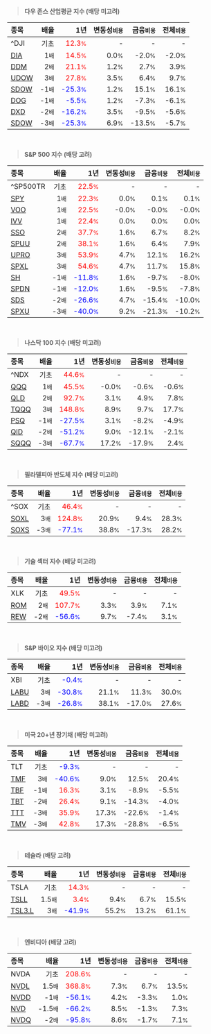 <br>

> **다우 존스 산업평균 지수 (배당 미고려)**

| **종목** | **배율** | **1년** | **변동성<small>비용</small>** | **금융<small>비용</small>** | **전체<small>비용</small>** |
| :------- | -------: | ------: | --------------: | ------------: | ------------: |
| ^DJI | 기초 | <span style="color: red">12.3<small>%</small></span> | - | - | - |
| [DIA](/dia/) | 1<small>배</small> | <span style="color: red">14.5<small>%</small></span> | 0.0<small>%</small> | -2.0<small>%</small> | -2.0<small>%</small> |
| [DDM](/ddm/) | 2<small>배</small> | <span style="color: red">21.1<small>%</small></span> | 1.2<small>%</small> | 2.7<small>%</small> | 3.9<small>%</small> |
| [UDOW](/udow/) | 3<small>배</small> | <span style="color: red">27.8<small>%</small></span> | 3.5<small>%</small> | 6.4<small>%</small> | 9.7<small>%</small> |
| [SDOW](/sdow/) | -1<small>배</small> | <span style="color: blue">-25.3<small>%</small></span> | 1.2<small>%</small> | 15.1<small>%</small> | 16.1<small>%</small> |
| [DOG](/dog/) | -1<small>배</small> | <span style="color: blue">-5.5<small>%</small></span> | 1.2<small>%</small> | -7.3<small>%</small> | -6.1<small>%</small> |
| [DXD](/dxd/) | -2<small>배</small> | <span style="color: blue">-16.2<small>%</small></span> | 3.5<small>%</small> | -9.5<small>%</small> | -5.6<small>%</small> |
| [SDOW](/sdow/) | -3<small>배</small> | <span style="color: blue">-25.3<small>%</small></span> | 6.9<small>%</small> | -13.5<small>%</small> | -5.7<small>%</small> |

<br>

> **S&P 500 지수 (배당 고려)**

| **종목** | **배율** | **1년** | **변동성<small>비용</small>** | **금융<small>비용</small>** | **전체<small>비용</small>** |
| :------- | -------: | ------: | --------------: | ------------: | ------------: |
| ^SP500TR | 기초 | <span style="color: red">22.5<small>%</small></span> | - | - | - |
| [SPY](/spy/) | 1<small>배</small> | <span style="color: red">22.3<small>%</small></span> | 0.0<small>%</small> | 0.1<small>%</small> | 0.1<small>%</small> |
| [VOO](/voo/) | 1<small>배</small> | <span style="color: red">22.5<small>%</small></span> | -0.0<small>%</small> | -0.0<small>%</small> | -0.0<small>%</small> |
| [IVV](/ivv/) | 1<small>배</small> | <span style="color: red">22.4<small>%</small></span> | 0.0<small>%</small> | 0.0<small>%</small> | 0.0<small>%</small> |
| [SSO](/sso/) | 2<small>배</small> | <span style="color: red">37.7<small>%</small></span> | 1.6<small>%</small> | 6.7<small>%</small> | 8.2<small>%</small> |
| [SPUU](/spuu/) | 2<small>배</small> | <span style="color: red">38.1<small>%</small></span> | 1.6<small>%</small> | 6.4<small>%</small> | 7.9<small>%</small> |
| [UPRO](/upro/) | 3<small>배</small> | <span style="color: red">53.9<small>%</small></span> | 4.7<small>%</small> | 12.1<small>%</small> | 16.2<small>%</small> |
| [SPXL](/spxl/) | 3<small>배</small> | <span style="color: red">54.6<small>%</small></span> | 4.7<small>%</small> | 11.7<small>%</small> | 15.8<small>%</small> |
| [SH](/sh/) | -1<small>배</small> | <span style="color: blue">-11.8<small>%</small></span> | 1.6<small>%</small> | -9.7<small>%</small> | -8.0<small>%</small> |
| [SPDN](/spdn/) | -1<small>배</small> | <span style="color: blue">-12.0<small>%</small></span> | 1.6<small>%</small> | -9.5<small>%</small> | -7.8<small>%</small> |
| [SDS](/sds/) | -2<small>배</small> | <span style="color: blue">-26.6<small>%</small></span> | 4.7<small>%</small> | -15.4<small>%</small> | -10.0<small>%</small> |
| [SPXU](/spxu/) | -3<small>배</small> | <span style="color: blue">-40.0<small>%</small></span> | 9.2<small>%</small> | -21.3<small>%</small> | -10.2<small>%</small> |

<br>

> **나스닥 100 지수 (배당 미고려)**

| **종목** | **배율** | **1년** | **변동성<small>비용</small>** | **금융<small>비용</small>** | **전체<small>비용</small>** |
| :------- | -------: | ------: | --------------: | ------------: | ------------: |
| ^NDX | 기초 | <span style="color: red">44.6<small>%</small></span> | - | - | - |
| [QQQ](/qqq/) | 1<small>배</small> | <span style="color: red">45.5<small>%</small></span> | -0.0<small>%</small> | -0.6<small>%</small> | -0.6<small>%</small> |
| [QLD](/qld/) | 2<small>배</small> | <span style="color: red">92.7<small>%</small></span> | 3.1<small>%</small> | 4.9<small>%</small> | 7.8<small>%</small> |
| [TQQQ](/tqqq/) | 3<small>배</small> | <span style="color: red">148.8<small>%</small></span> | 8.9<small>%</small> | 9.7<small>%</small> | 17.7<small>%</small> |
| [PSQ](/psq/) | -1<small>배</small> | <span style="color: blue">-27.5<small>%</small></span> | 3.1<small>%</small> | -8.2<small>%</small> | -4.9<small>%</small> |
| [QID](/qid/) | -2<small>배</small> | <span style="color: blue">-51.2<small>%</small></span> | 9.0<small>%</small> | -12.1<small>%</small> | -2.1<small>%</small> |
| [SQQQ](/sqqq/) | -3<small>배</small> | <span style="color: blue">-67.7<small>%</small></span> | 17.2<small>%</small> | -17.9<small>%</small> | 2.4<small>%</small> |

<br>

> **필라델피아 반도체 지수 (배당 미고려)**

| **종목** | **배율** | **1년** | **변동성<small>비용</small>** | **금융<small>비용</small>** | **전체<small>비용</small>** |
| :------- | -------: | ------: | --------------: | ------------: | ------------: |
| ^SOX | 기초 | <span style="color: red">46.4<small>%</small></span> | - | - | - |
| [SOXL](/soxl/) | 3<small>배</small> | <span style="color: red">124.8<small>%</small></span> | 20.9<small>%</small> | 9.4<small>%</small> | 28.3<small>%</small> |
| [SOXS](/soxs/) | -3<small>배</small> | <span style="color: blue">-77.1<small>%</small></span> | 38.8<small>%</small> | -17.3<small>%</small> | 28.2<small>%</small> |

<br>

> **기술 섹터 지수 (배당 미고려)**

| **종목** | **배율** | **1년** | **변동성<small>비용</small>** | **금융<small>비용</small>** | **전체<small>비용</small>** |
| :------- | -------: | ------: | --------------: | ------------: | ------------: |
| XLK | 기초 | <span style="color: red">49.5<small>%</small></span> | - | - | - |
| [ROM](/rom/) | 2<small>배</small> | <span style="color: red">107.7<small>%</small></span> | 3.3<small>%</small> | 3.9<small>%</small> | 7.1<small>%</small> |
| [REW](/rew/) | -2<small>배</small> | <span style="color: blue">-56.6<small>%</small></span> | 9.7<small>%</small> | -7.4<small>%</small> | 3.1<small>%</small> |

<br>

> **S&P 바이오 지수 (배당 미고려)**

| **종목** | **배율** | **1년** | **변동성<small>비용</small>** | **금융<small>비용</small>** | **전체<small>비용</small>** |
| :------- | -------: | ------: | --------------: | ------------: | ------------: |
| XBI | 기초 | <span style="color: blue">-0.4<small>%</small></span> | - | - | - |
| [LABU](/labu/) | 3<small>배</small> | <span style="color: blue">-30.8<small>%</small></span> | 21.1<small>%</small> | 11.3<small>%</small> | 30.0<small>%</small> |
| [LABD](/labd/) | -3<small>배</small> | <span style="color: blue">-26.8<small>%</small></span> | 38.1<small>%</small> | -17.0<small>%</small> | 27.6<small>%</small> |

<br>

> **미국 20+년 장기채 (배당 미고려)**

| **종목** | **배율** | **1년** | **변동성<small>비용</small>** | **금융<small>비용</small>** | **전체<small>비용</small>** |
| :------- | -------: | ------: | --------------: | ------------: | ------------: |
| TLT | 기초 | <span style="color: blue">-9.3<small>%</small></span> | - | - | - |
| [TMF](/tmf/) | 3<small>배</small> | <span style="color: blue">-40.6<small>%</small></span> | 9.0<small>%</small> | 12.5<small>%</small> | 20.4<small>%</small> |
| [TBF](/tbf/) | -1<small>배</small> | <span style="color: red">16.3<small>%</small></span> | 3.1<small>%</small> | -8.9<small>%</small> | -5.5<small>%</small> |
| [TBT](/tbt/) | -2<small>배</small> | <span style="color: red">26.4<small>%</small></span> | 9.1<small>%</small> | -14.3<small>%</small> | -4.0<small>%</small> |
| [TTT](/ttt/) | -3<small>배</small> | <span style="color: red">35.9<small>%</small></span> | 17.3<small>%</small> | -22.6<small>%</small> | -1.4<small>%</small> |
| [TMV](/tmv/) | -3<small>배</small> | <span style="color: red">42.8<small>%</small></span> | 17.3<small>%</small> | -28.8<small>%</small> | -6.5<small>%</small> |

<br>

> **테슬라 (배당 고려)**

| **종목** | **배율** | **1년** | **변동성<small>비용</small>** | **금융<small>비용</small>** | **전체<small>비용</small>** |
| :------- | -------: | ------: | --------------: | ------------: | ------------: |
| TSLA | 기초 | <span style="color: red">14.3<small>%</small></span> | - | - | - |
| [TSLL](/tsll/) | 1.5<small>배</small> | <span style="color: red">3.4<small>%</small></span> | 9.4<small>%</small> | 6.7<small>%</small> | 15.5<small>%</small> |
| [TSL3.L](/tsl3/) | 3<small>배</small> | <span style="color: blue">-41.9<small>%</small></span> | 55.2<small>%</small> | 13.2<small>%</small> | 61.1<small>%</small> |

<br>

> **엔비디아 (배당 고려)**

| **종목** | **배율** | **1년** | **변동성<small>비용</small>** | **금융<small>비용</small>** | **전체<small>비용</small>** |
| :------- | -------: | ------: | --------------: | ------------: | ------------: |
| NVDA | 기초 | <span style="color: red">208.6<small>%</small></span> | - | - | - |
| [NVDL](/nvdl/) | 1.5<small>배</small> | <span style="color: red">368.8<small>%</small></span> | 7.3<small>%</small> | 6.7<small>%</small> | 13.5<small>%</small> |
| [NVDD](/nvdd/) | -1<small>배</small> | <span style="color: blue">-56.1<small>%</small></span> | 4.2<small>%</small> | -3.3<small>%</small> | 1.0<small>%</small> |
| [NVD](/nvd/) | -1.5<small>배</small> | <span style="color: blue">-66.2<small>%</small></span> | 8.5<small>%</small> | -1.3<small>%</small> | 7.3<small>%</small> |
| [NVDQ](/nvdq/) | -2<small>배</small> | <span style="color: blue">-95.8<small>%</small></span> | 8.6<small>%</small> | -1.7<small>%</small> | 7.1<small>%</small> |
